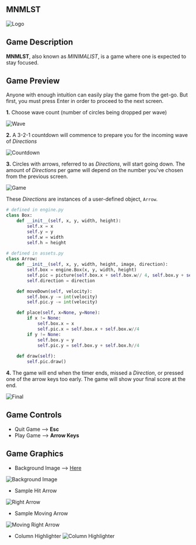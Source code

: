 ## MNMLST
![Logo](captaincoco4.github.io/logo.PNG)

## Game Description
**MNMLST**, also known as _MINIMALIST_, is a game where one is expected to stay focused.

## Game Preview
Anyone with enough intuition can easily play the game from the get-go. But first, you must press Enter in order to proceed to the next screen.

**1.** Choose wave count (number of circles being dropped per wave)

![ Wave ](captaincoco4.github.io/wave.PNG)

**2.** A 3-2-1 countdown will commence to prepare you for the incoming wave of _Directions_

![ Countdown ](captaincoco4.github.io/countdown.PNG)

**3.** Circles with arrows, referred to as _Directions_, will start going down. The amount of _Directions_ per game will depend on the number you've chosen from the previous screen.

![ Game ](captaincoco4.github.io/game.PNG)

These _Directions_ are instances of a user-defined object, `Arrow`.
```python
# defined in engine.py
class Box:
    def __init__(self, x, y, width, height):
        self.x = x
        self.y = y
        self.w = width
        self.h = height
        
# defined in assets.py
class Arrow:
    def __init__(self, x, y, width, height, image, direction):
        self.box = engine.Box(x, y, width, height)
        self.pic = picture(self.box.x + self.box.w// 4, self.box.y + self.box.y // 4, self.box.w//2, image, height=self.box.h//2)
        self.direction = direction

    def moveDown(self, velocity):
        self.box.y -= int(velocity)
        self.pic.y -= int(velocity)

    def place(self, x=None, y=None):
        if x != None:
            self.box.x = x
            self.pic.x = self.box.x + self.box.w//4
        if y != None:
            self.box.y = y
            self.pic.y = self.box.y + self.box.h//4
    
    def draw(self):
        self.pic.draw()
```

**4.** The game will end when the timer ends, missed a _Direction_, or pressed one of the arrow keys too early. The game will show your final score at the end.

![ Final ](captaincoco4.github.io/final.PNG)

## Game Controls
- Quit Game --> **Esc**
- Play Game --> **Arrow Keys**

## Game Graphics
- Background Image --> [ Here ](https://wallpaperscraft.com/download/triangles_patterns_texture_127001/3840x2160?fbclid=IwAR2-L6SA7j3C1TfD8mKRmt77QAE49_pKG5UdW-1SPc1-MigsAmg-in7nWmc)

![ Background Image ](captaincoco4.github.io/background2.jpg)

- Sample Hit Arrow

![ Right Arrow ](captaincoco4.github.io/right.png)

- Sample Moving Arrow

![ Moving Right Arrow ](captaincoco4.github.io/mright.png)

- Column Highlighter
![ Column Highlighter ](captaincoco4.github.io/highlighter.png)
